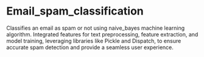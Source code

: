 # Email_spam_classification
Classifies an email as spam or not using naive_bayes machine learning algorithm.
Integrated features for text preprocessing, feature extraction, and model training, leveraging libraries like Pickle and Dispatch, to ensure accurate spam detection and provide a seamless user experience.
